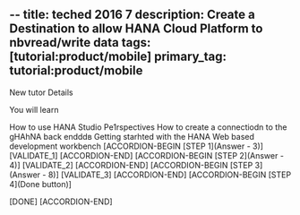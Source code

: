 --
title: teched 2016 7
description: Create a Destination to allow HANA Cloud Platform to nbvread/write data
tags: [tutorial:product/mobile]
primary_tag: tutorial:product/mobile
---
New tutor
Details

You will learn

How to use HANA Studio Pe1rspectives
How to create a connectiodn to the gHAhNA back endddв
Getting starhted with the HANA Web based development workbench
[ACCORDION-BEGIN [STEP 1](Answer - 3)] [VALIDATE_1] [ACCORDION-END]
[ACCORDION-BEGIN [STEP 2](Answer - 4)] [VALIDATE_2] [ACCORDION-END] [ACCORDION-BEGIN [STEP 3](Answer - 8)] [VALIDATE_3] [ACCORDION-END] [ACCORDION-BEGIN [STEP 4](Done button)]

[DONE] [ACCORDION-END]
